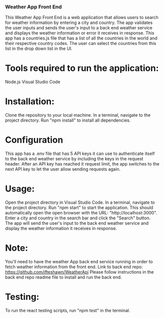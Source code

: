 ### Weather App Front End
This Weather App Front End is a web application that allows users to search for weather information by entering a city and country. The app validates the user inputs and sends the user's input to a back end weather service and displays the weather information or error it receives in response. This app has a countries.js file that has a list of all the countries in the world and their respective country codes. The user can select the countries from this list in the drop down list in the UI.

# Tools required to run the application:

Node.js
Visual Studio Code

# Installation:

Clone the repository to your local machine.
In a terminal, navigate to the project directory.
Run "npm install" to install all dependencies.

# Configuration
This app has a .env file that has 5 API keys it can use to authenticate itself to the back end weather service by including the keys in the request header. After an API key has reached it request limit, the app switches to the next API key to let the user allow sending requests again.

# Usage:

Open the project directory in Visual Studio Code.
In a terminal, navigate to the project directory.
Run "npm start" to start the application.
This should automatically open the open browser with the URL: "http://localhost:3000".
Enter a city and country in the search bar and click the "Search" button.
The app will send the user's input to the back end weather service and display the weather information it receives in response.

# Note:

You'll need to have the weather App back end service running in order to fetch weather information from the front end.
Link to back end repo: https://github.com/ifteshawn/WeatherApi
Please follow instructions in the back end repo readme file to install and run the back end.

# Testing:
To run the react testing scripts, run "npm test" in the terminal.

